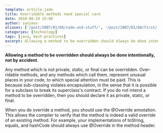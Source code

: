 ```yaml
---
template: article.jade
title: Overridable methods need special care
date: 2010-08-29 15:00
author: sanjeev
aliases: ['/post/2007/01/08/code-and-stuff/', '/post/2007/01/08/first/', '/post/2008/01/08/first']
categories: [technology]
tags: [java, best-practices]
excerpt: Allowing a method to be overridden should always be done intentionally, not by accident. Any method which is not private, static, or final can be overridden. 
---
```

<b>Allowing a method to be overridden should always be done intentionally, not by accident</b>.
 
Any method which is not private, static, or final can be overridden. Over-ridable methods, and any methods which call them, represent unusual places in your code, to which special attention must be paid. This is because sub-classing violates encapsulation, in the sense that it is possible for a subclass to break its superclass's contract. If you do not intend a method to be overridden, then you should declare it as private, static, or final.

When you do override a method, you should use the @Override annotation. This allows the compiler to verify that the method is indeed a valid override of an existing method. For example, your implementations of toString, equals, and hashCode should always use @Override in the method header. 

